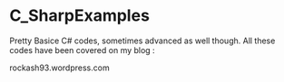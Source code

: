 # C_SharpExamples

 Pretty Basice C# codes, sometimes advanced as well though. 
 All these codes have been covered on my blog :
 
 rockash93.wordpress.com
